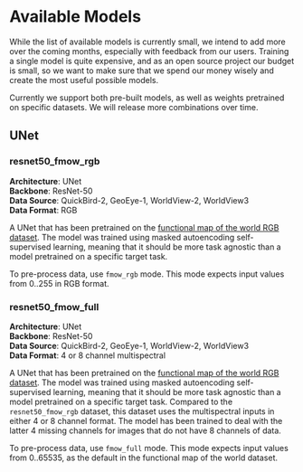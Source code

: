 # Available Models

While the list of available models is currently small, we intend to add
more over the coming months, especially with feedback from our users.
Training a single model is quite expensive, and as an open source
project our budget is small, so we want to make sure that we spend our
money wisely and create the most useful possible models.

Currently we support both pre-built models, as well as weights
pretrained on specific datasets. We will release more combinations over
time.

## UNet

### resnet50_fmow_rgb

**Architecture**: UNet\
**Backbone**: ResNet-50\
**Data Source**: QuickBird-2, GeoEye-1, WorldView-2, WorldView3\
**Data Format**: RGB

A UNet that has been pretrained on the [functional map of the world RGB
dataset](https://github.com/fMoW/dataset). The model was trained using
masked autoencoding self-supervised learning, meaning that it should be
more task agnostic than a model pretrained on a specific target task.

To pre-process data, use `fmow_rgb` mode. This mode expects input values
from 0..255 in RGB format.

### resnet50_fmow_full

**Architecture**: UNet\
**Backbone**: ResNet-50\
**Data Source**: QuickBird-2, GeoEye-1, WorldView-2, WorldView3\
**Data Format**: 4 or 8 channel multispectral

A UNet that has been pretrained on the [functional map of the world RGB
dataset](https://github.com/fMoW/dataset). The model was trained using
masked autoencoding self-supervised learning, meaning that it should be
more task agnostic than a model pretrained on a specific target task.
Compared to the `resnet50_fmow_rgb` dataset, this dataset uses the
multispectral inputs in either 4 or 8 channel format. The model has been
trained to deal with the latter 4 missing channels for images that do
not have 8 channels of data.

To pre-process data, use `fmow_full` mode. This mode expects input
values from 0..65535, as the default in the functional map of the world
dataset.
